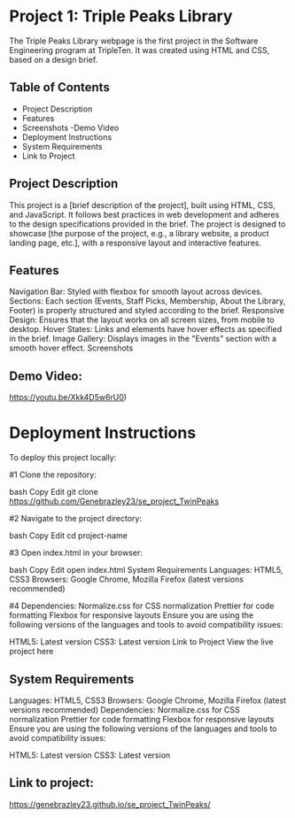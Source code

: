 # Project 1: Triple Peaks Library

The Triple Peaks Library webpage is the first project in the Software Engineering
program at TripleTen. It was created using HTML and CSS, based on a design brief.


## Table of Contents
- Project Description
- Features
- Screenshots
-Demo Video
- Deployment Instructions
- System Requirements
- Link to Project

## Project Description
This project is a [brief description of the project], built using HTML, CSS, and JavaScript. It follows best practices in web development and adheres to the design specifications provided in the brief. The project is designed to showcase [the purpose of the project, e.g., a library website, a product landing page, etc.], with a responsive layout and interactive features.

## Features
Navigation Bar: Styled with flexbox for smooth layout across devices.
Sections: Each section (Events, Staff Picks, Membership, About the Library, Footer) is properly structured and styled according to the brief.
Responsive Design: Ensures that the layout works on all screen sizes, from mobile to desktop.
Hover States: Links and elements have hover effects as specified in the brief.
Image Gallery: Displays images in the "Events" section with a smooth hover effect.
Screenshots

## Demo Video:
https://youtu.be/Xkk4D5w6rU0)

# Deployment Instructions
To deploy this project locally:

#1 Clone the repository:

bash
Copy
Edit
git clone https://github.com/Genebrazley23/se_project_TwinPeaks

#2 Navigate to the project directory:

bash
Copy
Edit
cd project-name

#3 Open index.html in your browser:

bash
Copy
Edit
open index.html
System Requirements
Languages: HTML5, CSS3
Browsers: Google Chrome, Mozilla Firefox (latest versions recommended)

#4 Dependencies:
Normalize.css for CSS normalization
Prettier for code formatting
Flexbox for responsive layouts
Ensure you are using the following versions of the languages and tools to avoid compatibility issues:

HTML5: Latest version
CSS3: Latest version
Link to Project
View the live project here

## System Requirements
Languages: HTML5, CSS3
Browsers: Google Chrome, Mozilla Firefox (latest versions recommended)
Dependencies:
Normalize.css for CSS normalization
Prettier for code formatting
Flexbox for responsive layouts
Ensure you are using the following versions of the languages and tools to avoid compatibility issues:

HTML5: Latest version
CSS3: Latest version

## Link to project:
https://genebrazley23.github.io/se_project_TwinPeaks/

